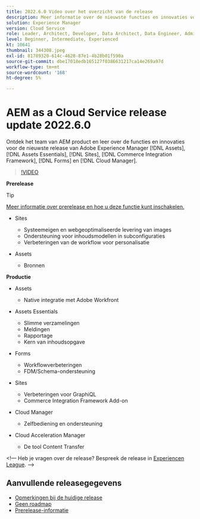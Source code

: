 ```yaml
---
title: 2022.6.0 Video over het overzicht van de release
description: Meer informatie over de nieuwste functies en innovaties voor de release 2022-6-0 voor Adobe Experience Manager [!DNL Assets Essentials], [!DNL Sites], [!DNL Screens], [!DNL Forms] en [!DNL Cloud Foundation].
solution: Experience Manager
version: Cloud Service
role: Leader, Architect, Developer, Data Architect, Data Engineer, Admin, User
level: Beginner, Intermediate, Experienced
kt: 10641
thumbnail: 344308.jpeg
exl-id: 81789320-614c-4628-87e1-4b28b01f590a
source-git-commit: dbe17018edb165127f0386631217ca14e269a97d
workflow-type: tm+mt
source-wordcount: '168'
ht-degree: 5%

---
```


# AEM as a Cloud Service release update 2022.6.0

Ontdek het team van AEM product en leer over de functies en innovaties voor de nieuwste release van Adobe Experience Manager [!DNL Assets], [!DNL Assets Essentials], [!DNL Sites], [!DNL Commerce Integration Framework], [!DNL Forms] en [!DNL Cloud Manager].

>[!VIDEO](https://video.tv.adobe.com/v/344308/?quality=12&learn=on)

**Prerelease**

>[!TIP]
>
>[Meer informatie over prerelease en hoe u deze functie kunt inschakelen.](https://experienceleague.adobe.com/docs/experience-manager-cloud-service/content/release-notes/prerelease.html)

* Sites
   * Systeemeigen en webgeoptimaliseerde levering van images
   * Ondersteuning voor inhoudsmodellen in subconfiguraties
   * Verbeteringen van de workflow voor personalisatie

* Assets
   * Bronnen

**Productie**

* Assets
   * Native integratie met Adobe Workfront

* Assets Essentials
   * Slimme verzamelingen
   * Meldingen
   * Rapportage
   * Kern van inhoudsopgave

* Forms
   * Workflowverbeteringen
   * FDM/Schema-ondersteuning

* Sites
   * Verbeteringen voor GraphiQL
   * Commerce Integration Framework Add-on

* Cloud Manager
   * Zelfbediening en ondersteuning

* Cloud Acceleration Manager
   * De tool Content Transfer

&lt;!— Heb je vragen over de release?  Bespreek de release in [Experiencen League](https://adobe.ly/3NDPR8Y). —>

## Aanvullende releasegegevens

* [Opmerkingen bij de huidige release](https://experienceleague.adobe.com/docs/experience-manager-cloud-service/content/release-notes/home.html)
* [Geen roadmap](https://experienceleague.adobe.com/docs/experience-manager-release-information/aem-release-updates/update-releases-roadmap.html)
* [Prerelease-informatie](https://experienceleague.adobe.com/docs/experience-manager-cloud-service/content/release-notes/prerelease.html)
